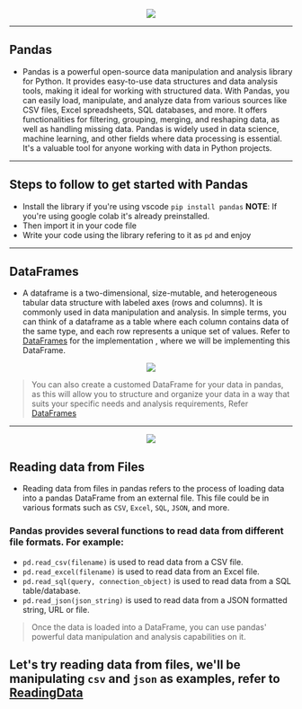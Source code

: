 <p align="center">
<img src ="https://th.bing.com/th/id/OIP.n_ms1q5YoHAQXXUIfeADKQHaDG?rs=1&pid=ImgDetMain">
</p>
<p aling="center">

---

<h2> Pandas </h2>

- Pandas is a powerful open-source data manipulation and analysis library for Python. It provides easy-to-use data structures and data analysis tools, making it ideal for working with structured data. With Pandas, you can easily load, manipulate, and analyze data from various sources like CSV files, Excel spreadsheets, SQL databases, and more. It offers functionalities for filtering, grouping, merging, and reshaping data, as well as handling missing data. Pandas is widely used in data science, machine learning, and other fields where data processing is essential. It's a valuable tool for anyone working with data in Python projects.

---

<h2> Steps to follow to get started with Pandas </h2>

- Install the library if you're using vscode `pip install pandas`
  **NOTE**: If you're using google colab it's already preinstalled.
- Then import it in your code file
- Write your code using the library refering to it as `pd` and enjoy

---

<h2> DataFrames </h2>

- A dataframe is a two-dimensional, size-mutable, and heterogeneous tabular data structure with labeled axes (rows and columns). It is commonly used in data manipulation and analysis. In simple terms, you can think of a dataframe as a table where each column contains data of the same type, and each row represents a unique set of values. Refer to [DataFrames](./DataFrames.py) for the implementation , where we will be implementing this DataFrame.

<p align="center">
<img src ="https://www.notion.so/image/https%3A%2F%2Fprod-files-secure.s3.us-west-2.amazonaws.com%2F029a1497-45bd-4b48-af71-c2ab8a918091%2Ffc12b35d-334f-4e1e-9e3d-df604ee236fd%2FUntitled.png?table=block&id=9dfd9b48-e232-4066-a773-1260ac7e2129&spaceId=029a1497-45bd-4b48-af71-c2ab8a918091&width=2000&userId=9d08c749-75eb-439d-ad10-2a83e114a53b&cache=v2">
</p>

> You can also create a customed DataFrame for your data in pandas, as this will allow you to structure and organize your data in a way that suits your specific needs and analysis requirements, Refer [DataFrames](./DataFrames.py)

---

<p align="center">
<img src ="https://www.notion.so/image/https%3A%2F%2Fprod-files-secure.s3.us-west-2.amazonaws.com%2F029a1497-45bd-4b48-af71-c2ab8a918091%2Fa44a817f-0491-46c2-a6b2-311a6083b0c6%2FUntitled.png?table=block&id=d1398cae-cb7c-4344-9b88-b44e21aaac43&spaceId=029a1497-45bd-4b48-af71-c2ab8a918091&width=2000&userId=9d08c749-75eb-439d-ad10-2a83e114a53b&cache=v2">
</p>

<h2> Reading data from Files </h2>

- Reading data from files in pandas refers to the process of loading data into a pandas DataFrame from an external file. This file could be in various formats such as `CSV`, `Excel`, `SQL`, `JSON`, and more.

### Pandas provides several functions to read data from different file formats. For example:

- `pd.read_csv(filename)` is used to read data from a CSV file.
- `pd.read_excel(filename)` is used to read data from an Excel file.
- `pd.read_sql(query, connection_object)` is used to read data from a SQL table/database.
- `pd.read_json(json_string)` is used to read data from a JSON formatted string, URL or file.

> Once the data is loaded into a DataFrame, you can use pandas' powerful data manipulation and analysis capabilities on it.

## Let's try reading data from files, we'll be manipulating `csv` and `json` as examples, refer to [ReadingData](./ReadingData.py)
